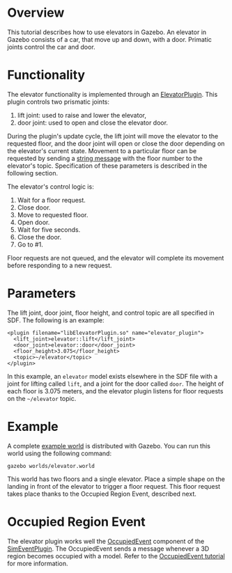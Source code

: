 # Overview

This tutorial describes how to use elevators in Gazebo. An elevator in
Gazebo consists of a car, that move up and down, with a door. Primatic joints control the car and door.

# Functionality

The elevator functionality is implemented through an
[ElevatorPlugin](http://gazebosim.org/api/code/dev/classgazebo_1_1ElevatorPlugin.html).
This plugin controls two prismatic joints:

1. lift joint: used to raise and lower the elevator,
1. door joint: used to open and close the elevator door.

During the plugin's update cycle, the lift joint will move the elevator to
the requested floor, and the door joint will open or close the door
depending on the elevator's current state. Movement to a particular floor
can be requested by sending a [string message](http://gazebosim.org/api/msgs/dev/gz__string_8proto.html) with the floor number to the
elevator's topic. Specification of these parameters is described in the
following section.

The elevator's control logic is:

1. Wait for a floor request.
1. Close door.
1. Move to requested floor.
1. Open door.
1. Wait for five seconds.
1. Close the door.
1. Go to #1.

Floor requests are not queued, and the elevator will complete its movement
before responding to a new request.

# Parameters

The lift joint, door joint, floor height, and control topic are all
specified in SDF. The following is an example:

~~~
<plugin filename="libElevatorPlugin.so" name="elevator_plugin">
  <lift_joint>elevator::lift</lift_joint>
  <door_joint>elevator::door</door_joint>
  <floor_height>3.075</floor_height>
  <topic>~/elevator</topic>
</plugin>
~~~

In this example, an `elevator` model exists elsewhere in the SDF file with
a joint for lifting called `lift`, and a joint for the door called `door`.
The height of each floor is 3.075 meters, and the elevator plugin listens
for floor requests on the `~/elevator` topic.

# Example

A complete [example world](https://bitbucket.org/osrf/gazebo/src/default/worlds/elevator.world) is distributed with Gazebo. You can run this
world using the following command:

~~~
gazebo worlds/elevator.world
~~~

This world has two floors and a single elevator. Place a simple shape on the
landing in front of the elevator to trigger a floor request. This floor
request takes place thanks to the Occupied Region Event, described next.

# Occupied Region Event

The elevator plugin works well the [OccupiedEvent](http://gazebosim.org/api/code/dev/classgazebo_1_1OccupiedEventSource.html) component of the [SimEventPlugin](http://gazebosim.org/api/code/dev/classgazebo_1_1SimEventsPlugin.html). The OccupiedEvent sends a message whenever a 3D region becomes occupied with a model. Refer to the [OccupiedEvent tutorial](http://gazebosim.org/tutorials?tut=occupiedevent&cat=plugins) for more information.
